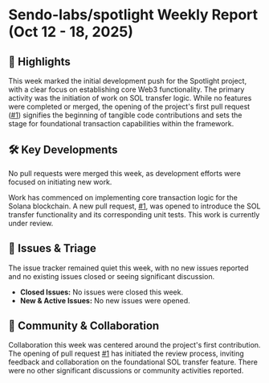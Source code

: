 # Sendo-labs/spotlight Weekly Report (Oct 12 - 18, 2025)

## 🚀 Highlights
This week marked the initial development push for the Spotlight project, with a clear focus on establishing core Web3 functionality. The primary activity was the initiation of work on SOL transfer logic. While no features were completed or merged, the opening of the project's first pull request ([#1](https://github.com/Sendo-labs/spotlight/pull/1)) signifies the beginning of tangible code contributions and sets the stage for foundational transaction capabilities within the framework.

## 🛠️ Key Developments
No pull requests were merged this week, as development efforts were focused on initiating new work.

Work has commenced on implementing core transaction logic for the Solana blockchain. A new pull request, [#1](https://github.com/Sendo-labs/spotlight/pull/1), was opened to introduce the SOL transfer functionality and its corresponding unit tests. This work is currently under review.

## 🐛 Issues & Triage
The issue tracker remained quiet this week, with no new issues reported and no existing issues closed or seeing significant discussion.

- **Closed Issues:** No issues were closed this week.
- **New & Active Issues:** No new issues were opened.

## 💬 Community & Collaboration
Collaboration this week was centered around the project's first contribution. The opening of pull request [#1](https://github.com/Sendo-labs/spotlight/pull/1) has initiated the review process, inviting feedback and collaboration on the foundational SOL transfer feature. There were no other significant discussions or community activities reported.